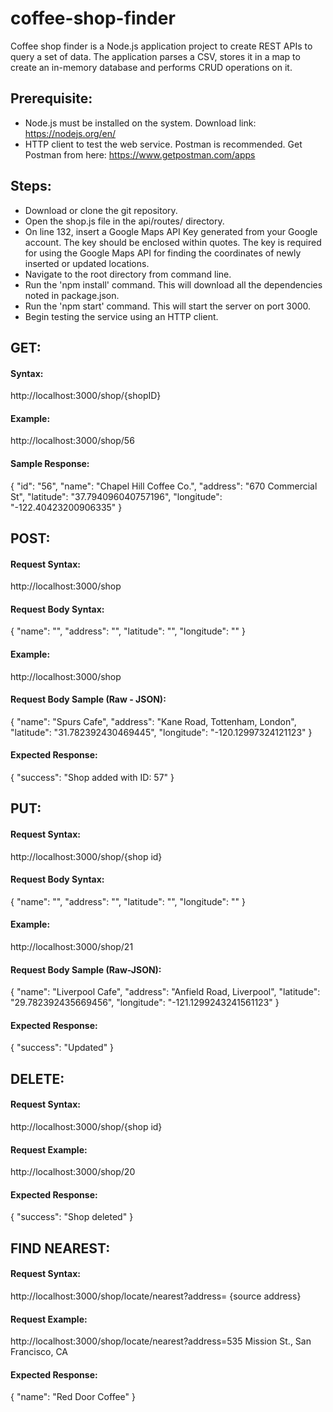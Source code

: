 # coffee-shop-finder
Coffee shop finder is a Node.js application project to create REST APIs to query a set of data. The application parses a CSV, stores it in a map to create an in-memory database and performs CRUD operations on it.

## Prerequisite:

- Node.js must be installed on the system.
  Download link: https://nodejs.org/en/
- HTTP client to test the web service. Postman is recommended.
  Get Postman from here: https://www.getpostman.com/apps



## Steps:
- Download or clone the git repository.
- Open the shop.js file in the api/routes/ directory.
- On line 132, insert a Google Maps API Key generated from your Google account. The key should be enclosed within quotes.
  The key is required for using the Google Maps API for finding the coordinates of newly inserted or updated locations. 
- Navigate to the root directory from command line.
- Run the 'npm install' command. This will download all the dependencies noted in package.json.
- Run the 'npm start' command. This will start the server on port 3000.
- Begin testing the service using an HTTP client.

## GET:

#### Syntax: 

ht<span>tp://</span>localhost:3000/shop/{shopID}

#### Example:

ht<span>tp://</span>localhost:3000/shop/56

#### Sample Response:

{
    "id": "56",
    "name": "Chapel Hill Coffee Co.",
    "address": "670 Commercial St",
    "latitude": "37.794096040757196",
    "longitude": "-122.40423200906335"
}

## POST:

#### Request Syntax: 

ht<span>tp://</span>localhost:3000/shop

#### Request Body Syntax:
{
    "name": "",
    "address": "",
    "latitude": "",
    "longitude": ""
}

#### Example: 

ht<span>tp://</span>localhost:3000/shop

#### Request Body Sample (Raw - JSON):

{
    "name": "Spurs Cafe",
    "address": "Kane Road, Tottenham, London",
    "latitude": "31.782392430469445",
    "longitude": "-120.12997324121123"
}

#### Expected Response:

{
    "success": "Shop added with ID: 57"
}

## PUT:

#### Request Syntax: 

ht<span>tp://</span>localhost:3000/shop/{shop id}

#### Request Body Syntax:
{
    "name": "",
    "address": "",
    "latitude": "",
    "longitude": ""
}

#### Example:

ht<span>tp://</span>localhost:3000/shop/21

#### Request Body Sample (Raw-JSON):

{
    "name": "Liverpool Cafe",
    "address": "Anfield Road, Liverpool",
    "latitude": "29.782392435669456",
    "longitude": "-121.1299243241561123"
} 


#### Expected Response:
{
    "success": "Updated"
}


## DELETE:

#### Request Syntax: 

ht<span>tp://</span>localhost:3000/shop/{shop id}

#### Request Example:

ht<span>tp://</span>localhost:3000/shop/20


#### Expected Response:

{
    "success": "Shop deleted"
}

## FIND NEAREST:

#### Request Syntax: 

ht<span>tp://</span>localhost:3000/shop/locate/nearest?address= {source address} 

#### Request Example:

ht<span>tp://</span>localhost:3000/shop/locate/nearest?address=535 Mission St., San Francisco, CA 

#### Expected Response:

{
    "name": "Red Door Coffee"
}

